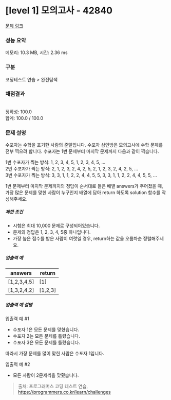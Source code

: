 # [level 1] 모의고사 - 42840 

[문제 링크](https://school.programmers.co.kr/learn/courses/30/lessons/42840) 

### 성능 요약

메모리: 10.3 MB, 시간: 2.36 ms

### 구분

코딩테스트 연습 > 완전탐색

### 채점결과

<br/>정확성: 100.0<br/>합계: 100.0 / 100.0

### 문제 설명

<p style="user-select: auto;">수포자는 수학을 포기한 사람의 준말입니다. 수포자 삼인방은 모의고사에 수학 문제를 전부 찍으려 합니다. 수포자는 1번 문제부터 마지막 문제까지 다음과 같이 찍습니다.</p>

<p style="user-select: auto;">1번 수포자가 찍는 방식: 1, 2, 3, 4, 5, 1, 2, 3, 4, 5, ...<br style="user-select: auto;">
2번 수포자가 찍는 방식: 2, 1, 2, 3, 2, 4, 2, 5, 2, 1, 2, 3, 2, 4, 2, 5, ...<br style="user-select: auto;">
3번 수포자가 찍는 방식: 3, 3, 1, 1, 2, 2, 4, 4, 5, 5, 3, 3, 1, 1, 2, 2, 4, 4, 5, 5, ...</p>

<p style="user-select: auto;">1번 문제부터 마지막 문제까지의 정답이 순서대로 들은 배열 answers가 주어졌을 때, 가장 많은 문제를 맞힌 사람이 누구인지 배열에 담아 return 하도록 solution 함수를 작성해주세요.</p>

<h5 style="user-select: auto;">제한 조건</h5>

<ul style="user-select: auto;">
<li style="user-select: auto;">시험은 최대 10,000 문제로 구성되어있습니다.</li>
<li style="user-select: auto;">문제의 정답은 1, 2, 3, 4, 5중 하나입니다.</li>
<li style="user-select: auto;">가장 높은 점수를 받은 사람이 여럿일 경우, return하는 값을 오름차순 정렬해주세요.</li>
</ul>

<h5 style="user-select: auto;">입출력 예</h5>
<table class="table" style="user-select: auto;">
        <thead style="user-select: auto;"><tr style="user-select: auto;">
<th style="user-select: auto;">answers</th>
<th style="user-select: auto;">return</th>
</tr>
</thead>
        <tbody style="user-select: auto;"><tr style="user-select: auto;">
<td style="user-select: auto;">[1,2,3,4,5]</td>
<td style="user-select: auto;">[1]</td>
</tr>
<tr style="user-select: auto;">
<td style="user-select: auto;">[1,3,2,4,2]</td>
<td style="user-select: auto;">[1,2,3]</td>
</tr>
</tbody>
      </table>
<h5 style="user-select: auto;">입출력 예 설명</h5>

<p style="user-select: auto;">입출력 예 #1</p>

<ul style="user-select: auto;">
<li style="user-select: auto;">수포자 1은 모든 문제를 맞혔습니다.</li>
<li style="user-select: auto;">수포자 2는 모든 문제를 틀렸습니다.</li>
<li style="user-select: auto;">수포자 3은 모든 문제를 틀렸습니다.</li>
</ul>

<p style="user-select: auto;">따라서 가장 문제를 많이 맞힌 사람은 수포자 1입니다.</p>

<p style="user-select: auto;">입출력 예 #2</p>

<ul style="user-select: auto;">
<li style="user-select: auto;">모든 사람이 2문제씩을 맞췄습니다.</li>
</ul>


> 출처: 프로그래머스 코딩 테스트 연습, https://programmers.co.kr/learn/challenges